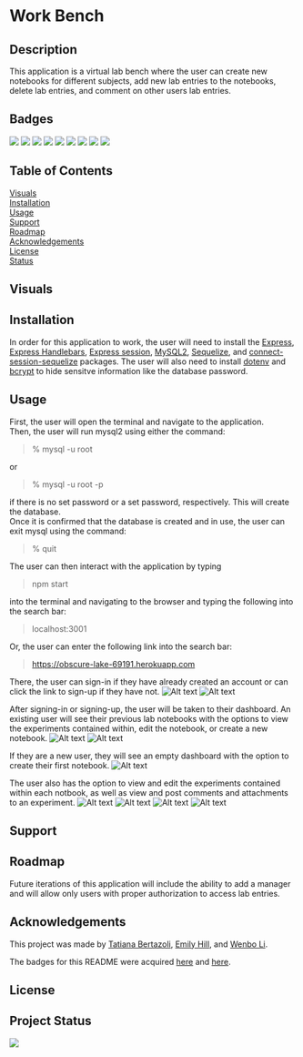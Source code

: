 # Work Bench 


## Description 
This application is a virtual lab bench where the user can create new notebooks for different subjects, add new lab entries to the notebooks, delete lab entries, and comment on other users lab entries.

## Badges
<img src="https://img.shields.io/badge/HTML5-E34F26?style=for-the-badge&logo=html5&logoColor=white" /> 
<img src="https://img.shields.io/badge/CSS-239120?&style=for-the-badge&logo=css3&logoColor=white" />
<img src="https://img.shields.io/badge/JavaScript-F7DF1E?style=for-the-badge&logo=javascript&logoColor=black" /> 
<img src="https://img.shields.io/badge/Node.js-43853D?style=for-the-badge&logo=node.js&logoColor=white" /> 
<img src="https://img.shields.io/badge/Express.js-404D59?style=for-the-badge" /> 
<img src="https://img.shields.io/badge/Tailwind_CSS-38B2AC?style=for-the-badge&logo=tailwind-css&logoColor=white" /> 
<img src="https://img.shields.io/badge/MySQL-00000F?style=for-the-badge&logo=mysql&logoColor=white" /> 
<img src="https://img.shields.io/badge/Heroku-430098?style=for-the-badge&logo=heroku&logoColor=white" /> 
<img src="https://img.shields.io/badge/Sequelize-52B0E7?style=for-the-badge&logo=Sequelize&logoColor=white" /> 


## Table of Contents 
[Visuals](#visuals)<br>
[Installation](#installation)<br>
[Usage](#usage)<br>
[Support](#support)<br>
[Roadmap](#roadmap)<br>
[Acknowledgements](#acknowledgements)<br>
[License](#license)<br>
[Status](#project-status)

## Visuals

## Installation 
In order for this application to work, the user will need to install the <a href="https://expressjs.com/en/starter/installing.html">Express</a>, <a href="https://www.npmjs.com/package/express-handlebars">Express Handlebars</a>, <a href="https://www.npmjs.com/package/express-session">Express session</a>, <a href="https://www.npmjs.com/package/mysql2">MySQL2</a>, <a href="https://www.npmjs.com/package/sequelize">Sequelize</a>, and <a href="https://www.npmjs.com/package/connect-session-sequelize">connect-session-sequelize</a> packages. The user will also need to install <a href="https://www.npmjs.com/package/dotenv">dotenv</a> and <a href="https://www.npmjs.com/package/bcrypt">bcrypt</a> to hide sensitve information like the database password.

## Usage

First, the user will open the terminal and navigate to the application. <br>
Then, the user will run mysql2 using either the command: 

 > % mysql -u root

or

> % mysql -u root -p 

if there is no set password or a set password, respectively. This will create the database. <br>
Once it is confirmed that the database is created and in use, the user can exit mysql using the command: 

 > % quit

The user can then interact with the application by typing 

 > npm start 

into the terminal and navigating to the browser and typing the following into the search bar:

 > localhost:3001

Or, the user can enter the following link into the search bar:
 > https://obscure-lake-69191.herokuapp.com

 There, the user can sign-in if they have already created an account or can click the link to sign-up if they have not. 
![Alt text](./images/lab-bench-sign-in.png)
![Alt text](./images/lab-bench-sign-up.png)

After signing-in or signing-up, the user will be taken to their dashboard. An existing user will see their previous lab notebooks with the options to view the experiments contained within, edit the notebook, or create a new notebook. 
![Alt text](./images/lab-bench-dashboard.png)
![Alt text](./images/lab-bench-edit-project.png)

If they are a new user, they will see an empty dashboard with the option to create their first notebook. 
![Alt text](./images/lab-bench-new-user-dash.png)

The user also has the option to view and edit the experiments contained within each notbook, as well as view and post comments and attachments to an experiment. 
![Alt text](./images/lab-bench-experiment-list.png)
![Alt text](./images/lab-bench-edit-experiment.png)
![Alt text](./images/lab-bench-new-experiment.png) 
![Alt text](./images/lab-bench-single-lab.png) 

## Support

## Roadmap
Future iterations of this application will include the ability to add a manager and will allow only users with proper authorization to access lab entries. 

## Acknowledgements 
This project was made by <a href="https://github.com/TBertazoli">Tatiana Bertazoli</a>, <a href="https://github.com/emsaw721">Emily Hill</a>, and <a href="https://github.com/deadseal001">Wenbo Li</a>. 

The badges for this README were acquired <a href="https://dev.to/envoy_/150-badges-for-github-pnk">here</a> and <a href="https://shields.io/">here</a>.

## License 

## Project Status 
<img src="https://img.shields.io/badge/Status-In%20Progress-orange" />